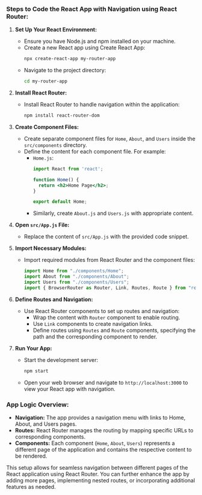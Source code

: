 ### Steps to Code the React App with Navigation using React Router:

1. **Set Up Your React Environment:**
   - Ensure you have Node.js and npm installed on your machine.
   - Create a new React app using Create React App:
     ```bash
     npx create-react-app my-router-app
     ```
   - Navigate to the project directory:
     ```bash
     cd my-router-app
     ```

2. **Install React Router:**
   - Install React Router to handle navigation within the application:
     ```bash
     npm install react-router-dom
     ```

3. **Create Component Files:**
   - Create separate component files for `Home`, `About`, and `Users` inside the `src/components` directory.
   - Define the content for each component file. For example:
     - `Home.js`:
       ```jsx
       import React from 'react';

       function Home() {
         return <h2>Home Page</h2>;
       }

       export default Home;
       ```
     - Similarly, create `About.js` and `Users.js` with appropriate content.

4. **Open `src/App.js` File:**
   - Replace the content of `src/App.js` with the provided code snippet.

5. **Import Necessary Modules:**
   - Import required modules from React Router and the component files:
     ```javascript
     import Home from "./components/Home";
     import About from "./components/About";
     import Users from "./components/Users";
     import { BrowserRouter as Router, Link, Routes, Route } from "react-router-dom";
     ```

6. **Define Routes and Navigation:**
   - Use React Router components to set up routes and navigation:
     - Wrap the content with `Router` component to enable routing.
     - Use `Link` components to create navigation links.
     - Define routes using `Routes` and `Route` components, specifying the path and the corresponding component to render.

7. **Run Your App:**
   - Start the development server:
     ```bash
     npm start
     ```
   - Open your web browser and navigate to `http://localhost:3000` to view your React app with navigation.

### App Logic Overview:

- **Navigation:** The app provides a navigation menu with links to Home, About, and Users pages.
- **Routes:** React Router manages the routing by mapping specific URLs to corresponding components.
- **Components:** Each component (`Home`, `About`, `Users`) represents a different page of the application and contains the respective content to be rendered.

This setup allows for seamless navigation between different pages of the React application using React Router. You can further enhance the app by adding more pages, implementing nested routes, or incorporating additional features as needed.
